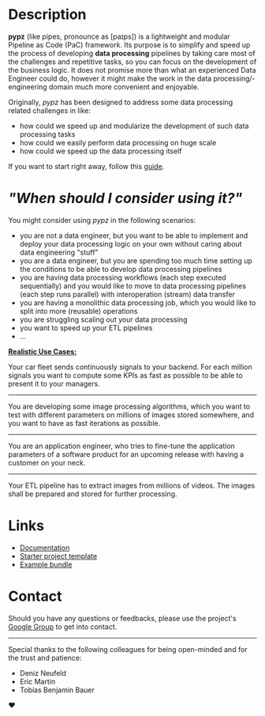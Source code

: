 # Description

**pypz** (like pipes, pronounce as [paɪps]) is a lightweight and modular Pipeline as Code (PaC) framework.
Its purpose is to simplify and speed up the process of developing **data processing** pipelines by taking 
care most of the challenges and repetitive tasks, so you can focus on the development of the business logic.
It does not promise more than what an experienced Data Engineer could do, however it might make the work
in the data processing/-engineering domain much more convenient and enjoyable.

Originally, *pypz* has been designed to address some data processing related challenges in like:
- how could we speed up and modularize the development of such data processing tasks
- how could we easily perform data processing on huge scale
- how could we speed up the data processing itself

If you want to start right away, follow this 
[guide](https://lazlowa.github.io/pypz-python/guides/ht_create_pipeline.html).

# *"When should I consider using it?"*
You might consider using *pypz* in the following scenarios:
- you are not a data engineer, but you want to be able to implement and deploy
your data processing logic on your own without caring about data engineering "stuff"
- you are a data engineer, but you are spending too much time setting up the 
conditions to be able to develop data processing pipelines
- you are having data processing workflows (each step executed sequentially)
and you would like to move to data processing pipelines (each step runs parallel)
with interoperation (stream) data transfer
- you are having a monolithic data processing job, which you would like
to split into more (reusable) operations
- you are struggling scaling out your data processing
- you want to speed up your ETL pipelines
- ...

<ins>**Realistic Use Cases:**</ins>

Your car fleet sends continuously signals to your backend. For each million
signals you want to compute some KPIs as fast as possible to be able to 
present it to your managers.

---

You are developing some image processing algorithms, which you want to test 
with different parameters on millions of images stored somewhere, and you
want to have as fast iterations as possible.

---

You are an application engineer, who tries to fine-tune the application
parameters of a software product for an upcoming release with having a 
customer on your neck.

---

Your ETL pipeline has to extract images from millions of videos. The images
shall be prepared and stored for further processing.

# Links

- [Documentation](https://lazlowa.github.io/pypz-python/index.html)
- [Starter project template](https://github.com/lazlowa/pypz-starter-template)
- [Example bundle](https://github.com/lazlowa/pypz-examples)

# Contact

Should you have any questions or feedbacks, please use the project's
[Google Group](https://groups.google.com/g/pypz/) to get into contact.

---

Special thanks to the following colleagues for being open-minded and for the trust and patience: 
- Deniz Neufeld
- Eric Martin
- Tobias Benjamin Bauer

:heart: